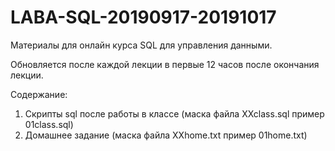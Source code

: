 # LABA-SQL-20190917-20191017
Материалы для онлайн курса SQL для управления данными.

Обновляется после каждой лекции в первые 12 часов после окончания лекции.

Содержание:
1. Скрипты sql после работы в классе (маска файла XXclass.sql пример 01class.sql)
2. Домашнее задание (маска файла XXhome.txt пример 01home.txt)
